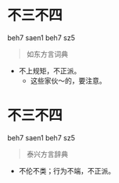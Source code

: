 # 不三不四
beh7 saen1 beh7 sz5
> 如东方言词典
- 不上规矩，不正派。
  - 这些家伙～的，要注意。

# 不三不四
beh7 saen1 beh7 sz5
> 泰兴方言辞典
- 不伦不类；行为不端，不正派。
